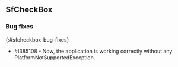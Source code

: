## SfCheckBox

### Bug fixes
{:#sfcheckbox-bug-fixes}

* \#I385108 - Now, the application is working correctly without any PlatformNotSupportedException.
